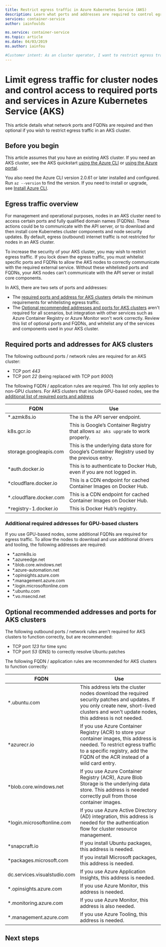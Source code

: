 ```yaml
---
title: Restrict egress traffic in Azure Kubernetes Service (AKS)
description: Learn what ports and addresses are required to control egress traffic in Azure Kubernetes Service (AKS)
services: container-service
author: iainfoulds

ms.service: container-service
ms.topic: article
ms.date: 04/03/2019
ms.author: iainfou

#Customer intent: As an cluster operator, I want to restrict egress traffic for nodes to only access defined ports and addresses and improve cluster security.
---
```


# Limit egress traffic for cluster nodes and control access to required ports and services in Azure Kubernetes Service (AKS)

This article details what network ports and FQDNs are required and then optional if you wish to restrict egress traffic in an AKS cluster.

## Before you begin

This article assumes that you have an existing AKS cluster. If you need an AKS cluster, see the AKS quickstart [using the Azure CLI][aks-quickstart-cli] or [using the Azure portal][aks-quickstart-portal].

You also need the Azure CLI version 2.0.61 or later installed and configured. Run `az --version` to find the version. If you need to install or upgrade, see [Install Azure CLI][install-azure-cli].

## Egress traffic overview

For management and operational purposes, nodes in an AKS cluster need to access certain ports and fully qualified domain names (FQDNs). These actions could be to communicate with the API server, or to download and then install core Kubernetes cluster components and node security updates. By default, egress (outbound) internet traffic is not restricted for nodes in an AKS cluster.

To increase the security of your AKS cluster, you may wish to restrict egress traffic. If you lock down the egress traffic, you must whitelist specific ports and FQDNs to allow the AKS nodes to correctly communicate with the required external service. Without these whitelisted ports and FQDNs, your AKS nodes can't communicate with the API server or install core components.

In AKS, there are two sets of ports and addresses:

* The [required ports and address for AKS clusters](#required-ports-and-addresses-for-aks-clusters) details the minimum requirements for whitelisting egress traffic.
* The [Optional recommended addresses and ports for AKS clusters](#optional-recommended-addresses-and-ports-for-aks-clusters) aren't required for all scenarios, but integration with other services such as Azure Container Registry or Azure Monitor won't work correctly. Review this list of optional ports and FQDNs, and whitelist any of the services and components used in your AKS cluster.

## Required ports and addresses for AKS clusters

The following outbound ports / network rules are required for an AKS cluster:

* TCP port *443*
* TCP port *22* (being replaced with TCP port *9000*)

The following FQDN / application rules are required. This list only applies to non-GPU clusters. For AKS clusters that include GPU-based nodes, see the [additional list of required ports and address](#additional-required-addresses-for-gpu-based-clusters)

| FQDN                    | Use |
|-------------------------|----------|
| *<region>.azmk8s.io     | The is the API server endpoint. |
| k8s.gcr.io              | This is Google’s Container Registry that allows `az aks upgrade` to work properly. |
| storage.googleapis.com  | This is the underlying data store for Google’s Container Registry used by the previous entry. |
| *auth.docker.io         | This is to authenticate to Docker Hub, even if you are not logged in. |
| *cloudflare.docker.io   | This is a CDN endpoint for cached Container Images on Docker Hub. |
| *.cloudflare.docker.com | This is a CDN endpoint for cached Container Images on Docker Hub. |
| *registry-1.docker.io   | This is Docker Hub’s registry. |

### Additional required addresses for GPU-based clusters

If you use GPU-based nodes, some additional FQDNs are required for egress traffic. To allow the nodes to download and use additional drivers and tooling, the following addresses are required:

* *.azmk8s.io
* *.azureedge.net
* *.blob.core.windows.net
* *.azure-automation.net
* *.opinsights.azure.com
* *.management.azure.com
* *.login.microsoftonline.com
* *.ubuntu.com
* *.vo.msecnd.net

## Optional recommended addresses and ports for AKS clusters

The following outbound ports / network rules aren't required for AKS clusters to function correctly, but are recommended:

* TCP port *123* for time sync
* TCP port *53* (DNS) to correctly resolve Ubuntu patches

The following FQDN / application rules are recommended for AKS clusters to function correctly:

| FQDN                         | Use |
|------------------------------|----------|
| *.ubuntu.com                 | This address lets the cluster nodes download the required security patches and updates. If you only create new, short-lived clusters and won't update nodes, this address is not needed. |
| *azurecr.io                  | If you use Azure Container Registry (ACR) to store your container images, this address is needed. To restrict egress traffic to a specific registry, add the FQDN of the ACR instead of a wild card entry. |
| *blob.core.windows.net       | If you use Azure Container Registry (ACR), Azure Blob Storage is the underlying data store. This address is needed correctly pull from those container images. |
| *login.microsoftonline.com   | If you use Azure Active Directory (AD) integration, this address is needed for the authentication flow for cluster resource management. |
| *snapcraft.io                | If you install Ubuntu packages, this address is needed. |
| *packages.microsoft.com      | If you install Microsoft packages, this address is needed. |
| dc.services.visualstudio.com | If you use Azure Application Insights, this address is needed. |
| *.opinsights.azure.com       | If you use Azure Monitor, this address is needed. |
| *.monitoring.azure.com       | If you use Azure Monitor, this address is also needed. |
| *.management.azure.com       | If you use Azure Tooling, this address is needed. |

## Next steps

<!-- LINKS - internal -->
[aks-quickstart-cli]: kubernetes-walkthrough.md
[aks-quickstart-portal]: kubernetes-walkthrough-portal.md
[install-azure-cli]: /cli/azure/install-azure-cli